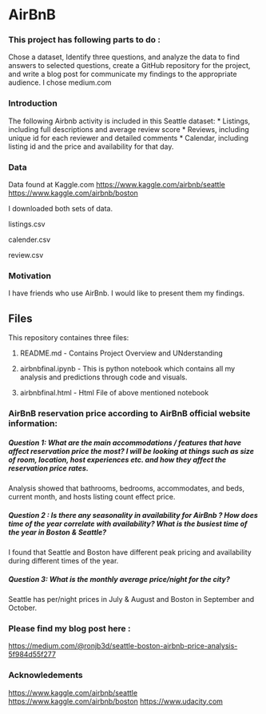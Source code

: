 
# AirBnB

### This project has following parts to do : 
 
Chose a dataset, Identify three questions, and analyze the data to find answers to selected questions, create a GitHub repository for the project, and write a blog post for communicate my findings to the appropriate audience. I chose medium.com

### Introduction

The following Airbnb activity is included in this Seattle dataset: * Listings, including full descriptions and average review score * Reviews, including unique id for each reviewer and detailed comments * Calendar, including listing id and the price and availability for that day.

### Data
Data found at Kaggle.com
https://www.kaggle.com/airbnb/seattle
https://www.kaggle.com/airbnb/boston

I downloaded both sets of data.

listings.csv 

calender.csv 

review.csv 

### Motivation 

I have friends who use AirBnb. I would like to present them my findings.


## Files

This repository containes three files:

1. README.md - Contains Project Overview and UNderstanding 

2. airbnbfinal.ipynb - This is python notebook which contains all my analysis and predictions through code and visuals.

3. airbnbfinal.html - Html File of above mentioned notebook

### AirBnB reservation price according to AirBnB official website information:


##### Question 1: What are the main accommodations / features that have affect reservation price the most? I will be looking at things such as size of room, location, host experiences etc. and how they affect the reservation price rates.

Analysis showed that bathrooms, bedrooms, accommodates, and beds, current month, and hosts listing count effect price.

##### Question 2 : Is there any seasonality in availability for AirBnb ? How does time of the year correlate with availability? What is the busiest time of the year in Boston & Seattle?

I found that Seattle and Boston have different peak pricing and availability during different times of the year.

##### Question 3: What is the monthly average price/night for the city? 

Seattle has per/night prices in July &  August and Boston in September and October.  



### Please find my blog post here :
https://medium.com/@ronjb3d/seattle-boston-airbnb-price-analysis-5f984d55f277

### Acknowledements
https://www.kaggle.com/airbnb/seattle
https://www.kaggle.com/airbnb/boston
https://www.udacity.com



